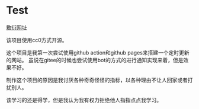 # Test

[敷衍网址](https://pizerolol.github.io/test/)

该项目使用cc0方式开源。

这个项目是我第一次尝试使用github action和github pages来搭建一个定时更新的网站。
虽说在gitee的时候也尝试使用bot的方式的进行通知实现来着，但是效果不好。

制作这个项目的原因是我讨厌各种奇奇怪怪的指标，以各种理由不让人回家或者打扰别人。

该学习的还是得学，但是我认为我有权力拒绝他人指指点点我学习。
